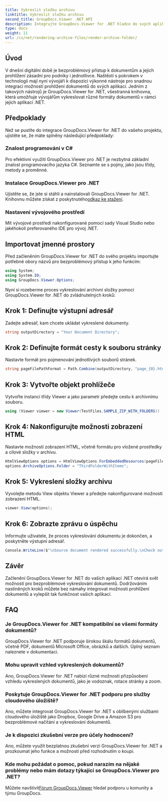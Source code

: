 ```yaml
---
title: Vykreslit složku archivu
linktitle: Vykreslit složku archivu
second_title: GroupDocs.Viewer .NET API
description: Integrujte GroupDocs.Viewer for .NET hladce do svých aplikací .NET pro efektivní vykreslování a prohlížení dokumentů.
type: docs
weight: 11
url: /cs/net/rendering-archive-files/render-archive-folder/
---
```

## Úvod
V dnešní digitální době je bezproblémový přístup k dokumentům a jejich prohlížení zásadní pro podniky i jednotlivce. Naštěstí s pokrokem v technologii mají nyní vývojáři k dispozici výkonné nástroje pro snadnou integraci možností prohlížení dokumentů do svých aplikací. Jedním z takových nástrojů je GroupDocs.Viewer for .NET, všestranná knihovna, která umožňuje vývojářům vykreslovat různé formáty dokumentů v rámci jejich aplikací .NET.
## Předpoklady
Než se pustíte do integrace GroupDocs.Viewer for .NET do vašeho projektu, ujistěte se, že máte splněny následující předpoklady:
### Znalost programování v C#
Pro efektivní využití GroupDocs.Viewer pro .NET je nezbytná základní znalost programovacího jazyka C#. Seznamte se s pojmy, jako jsou třídy, metody a proměnné.
### Instalace GroupDocs.Viewer pro .NET
Ujistěte se, že jste si stáhli a nainstalovali GroupDocs.Viewer for .NET. Knihovnu můžete získat z poskytnutého[odkaz ke stažení](https://releases.groupdocs.com/viewer/net/).
### Nastavení vývojového prostředí
Mít vývojové prostředí nakonfigurované pomocí sady Visual Studio nebo jakéhokoli preferovaného IDE pro vývoj .NET.

## Importovat jmenné prostory
Před začleněním GroupDocs.Viewer for .NET do svého projektu importujte potřebné obory názvů pro bezproblémový přístup k jeho funkcím:
```csharp
using System;
using System.IO;
using GroupDocs.Viewer.Options;
```

Nyní si rozeberme proces vykreslování archivní složky pomocí GroupDocs.Viewer for .NET do zvládnutelných kroků:
## Krok 1: Definujte výstupní adresář
Zadejte adresář, kam chcete ukládat vykreslené dokumenty.
```csharp
string outputDirectory = "Your Document Directory";
```
## Krok 2: Definujte formát cesty k souboru stránky
Nastavte formát pro pojmenování jednotlivých souborů stránek.
```csharp
string pageFilePathFormat = Path.Combine(outputDirectory, "page_{0}.html");
```
## Krok 3: Vytvořte objekt prohlížeče
Vytvořte instanci třídy Viewer a jako parametr předejte cestu k archivnímu souboru.
```csharp
using (Viewer viewer = new Viewer(TestFiles.SAMPLE_ZIP_WITH_FOLDERS))
```
## Krok 4: Nakonfigurujte možnosti zobrazení HTML
Nastavte možnosti zobrazení HTML, včetně formátu pro vložené prostředky a cílové složky v archivu.
```csharp
HtmlViewOptions options = HtmlViewOptions.ForEmbeddedResources(pageFilePathFormat);
options.ArchiveOptions.Folder = "ThirdFolderWithItems";
```
## Krok 5: Vykreslení složky archivu
Vyvolejte metodu View objektu Viewer a předejte nakonfigurované možnosti zobrazení HTML.
```csharp
viewer.View(options);
```
## Krok 6: Zobrazte zprávu o úspěchu
Informujte uživatele, že proces vykreslování dokumentu je dokončen, a poskytněte výstupní adresář.
```csharp
Console.WriteLine($"\nSource document rendered successfully.\nCheck output in {outputDirectory}.");
```

## Závěr
Začlenění GroupDocs.Viewer for .NET do vašich aplikací .NET otevírá svět možností pro bezproblémové vykreslování dokumentů. Dodržováním nastíněných kroků můžete bez námahy integrovat možnosti prohlížení dokumentů a vylepšit tak funkčnost vašich aplikací.
## FAQ
### Je GroupDocs.Viewer for .NET kompatibilní se všemi formáty dokumentů?
GroupDocs.Viewer for .NET podporuje širokou škálu formátů dokumentů, včetně PDF, dokumentů Microsoft Office, obrázků a dalších. Úplný seznam naleznete v dokumentaci.
### Mohu upravit vzhled vykreslených dokumentů?
Ano, GroupDocs.Viewer for .NET nabízí různé možnosti přizpůsobení vzhledu vykreslených dokumentů, jako je vodoznak, rotace stránky a zoom.
### Poskytuje GroupDocs.Viewer for .NET podporu pro služby cloudového úložiště?
Ano, můžete integrovat GroupDocs.Viewer for .NET s oblíbenými službami cloudového úložiště jako Dropbox, Google Drive a Amazon S3 pro bezproblémové načítání a vykreslování dokumentů.
### Je k dispozici zkušební verze pro účely hodnocení?
Ano, můžete využít bezplatnou zkušební verzi GroupDocs.Viewer for .NET a prozkoumat jeho funkce a možnosti před rozhodnutím o koupi.
### Kde mohu požádat o pomoc, pokud narazím na nějaké problémy nebo mám dotazy týkající se GroupDocs.Viewer pro .NET?
 Můžete navštívit[Fórum GroupDocs.Viewer](https://forum.groupdocs.com/c/viewer/9) hledat podporu u komunity a týmu GroupDocs.